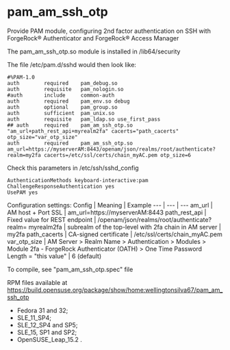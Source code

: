 # pam_am_ssh_otp
Provide PAM module, configuring 2nd factor authentication on SSH with ForgeRock® Authenticator and ForgeRock® Access Manager

The pam_am_ssh_otp.so module is installed in /lib64/security

The file /etc/pam.d/sshd would then look like:
~~~
#%PAM-1.0
auth        required    pam_debug.so
auth        requisite   pam_nologin.so
#auth       include     common-auth
auth        required    pam_env.so debug
auth        optional    pam_group.so
auth        sufficient  pam_unix.so
auth        requisite   pam_ldap.so use_first_pass
## auth 	required 	pam_am_ssh_otp.so "am_url+path_rest_api+myrealm2fa" cacerts="path_cacerts" otp_size="var_otp_size"
auth        required    pam_am_ssh_otp.so am_url=https://myserverAM:8443/openam/json/realms/root/authenticate?realm=my2fa cacerts=/etc/ssl/certs/chain_myAC.pem otp_size=6
~~~

Check this parameters in /etc/ssh/sshd_config
~~~
AuthenticationMethods keyboard-interactive:pam
ChallengeResponseAuthentication yes
UsePAM yes
~~~

Configuration settings:
Config | Meaning | Example
--- | --- | ---
am_url | AM host + Port SSL | am_url=https://myserverAM:8443
path_rest_api | Fixed value for REST endpoint | /openam/json/realms/root/authenticate?realm=
myrealm2fa  | subrealm of the top-level with 2fa chain in AM server | my2fa
path_cacerts  | CA-signed certificate | /etc/ssl/certs/chain_myAC.pem
var_otp_size |  AM Server > Realm Name > Authentication > Modules > Module 2fa - ForgeRock Authenticator (OATH) >  One Time Password Length = "this value" | 6 (default)

To compile, see "pam_am_ssh_otp.spec" file

RPM files available at https://build.opensuse.org/package/show/home:wellingtonsilva67/pam_am_ssh_otp
* Fedora 31 and 32;
* SLE_11_SP4;
* SLE_12_SP4 and SP5;
* SLE_15, SP1 and SP2;
* OpenSUSE_Leap_15.2 .

